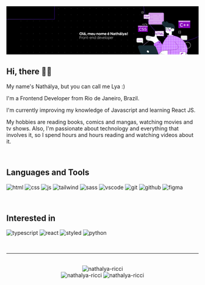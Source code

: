 <img src="header-nathalya.png">

<br>

## Hi, there 👋🏻

My name's Nathálya, but you can call me Lya :)

I'm a Frontend Developer from Rio de Janeiro, Brazil.

I'm currently improving my knowledge of Javascript and learning React JS.

My hobbies are reading books, comics and mangas, watching movies and tv shows. Also, I'm passionate about technology and everything that involves it, so I spend hours and hours reading and watching videos about it.

<br>

## Languages and Tools

![html](https://img.shields.io/badge/HTML5-E34F26?style=for-the-badge&logo=html5&logoColor=white)
![css](https://img.shields.io/badge/CSS3-1572B6?style=for-the-badge&logo=css3&logoColor=white)
![js](https://img.shields.io/badge/JavaScript-F7DF1E?style=for-the-badge&logo=javascript&logoColor=100000)
![tailwind](https://img.shields.io/badge/Tailwind_CSS-38B2AC?style=for-the-badge&logo=tailwind-css&logoColor=white)
![sass](https://img.shields.io/badge/Sass-CC6699?style=for-the-badge&logo=sass&logoColor=white)
![vscode](https://img.shields.io/badge/VSCode-0078D4?style=for-the-badge&logo=visual%20studio%20code&logoColor=white)
![git](https://img.shields.io/badge/GIT-E44C30?style=for-the-badge&logo=git&logoColor=white)
![github](https://img.shields.io/badge/GitHub-100000?style=for-the-badge&logo=github&logoColor=white)
![figma](https://img.shields.io/badge/Figma-e63946?style=for-the-badge&logo=figma&logoColor=white)

<br>

## Interested in

![typescript](https://img.shields.io/badge/TypeScript-007ACC?style=for-the-badge&logo=typescript&logoColor=white)
![react](https://img.shields.io/badge/React-20232A?style=for-the-badge&logo=react&logoColor=61DAFB)
![styled](https://img.shields.io/badge/styled--components-DB7093?style=for-the-badge&logo=styled-components&logoColor=white)
![python](https://img.shields.io/badge/Python-FFD43B?style=for-the-badge&logo=python&logoColor=blue)

<br>
<hr>
<br>

<div align="center">
  <img src="https://github-readme-stats.vercel.app/api/top-langs?username=nathalya-ricci&show_icons=true&theme=tokyonight&locale=en&layout=compact&hide_border=true" alt="nathalya-ricci" />
</div>

<div align="center">
  <img src="https://github-readme-stats.vercel.app/api?username=nathalya-ricci&show_icons=true&theme=tokyonight&locale=en&hide_border=true" alt="nathalya-ricci">
  <img src="https://github-readme-streak-stats.herokuapp.com/?user=nathalya-ricci&theme=tokyonight&hide_border=true" alt="nathalya-ricci">
</div>

